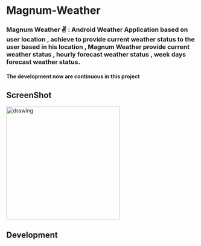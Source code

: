 # Magnum-Weather
### Magnum Weather ✌️ : Android Weather Application based on user location , achieve to provide current weather status to the user based in his location , Magnum Weather provide current weather status , hourly forecast weather status , week days forecast weather status.
#### The development now are continuous in this project
## ScreenShot

<img src="art/magnumWeather.gif" alt="drawing" width="300"/>

## Development
